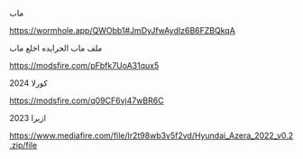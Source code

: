 ماب 

https://wormhole.app/QWObb1#JmDyJfwAydIz6B6FZBQkqA

ملف ماب الجرايده اخلع ماب



https://modsfire.com/pFbfk7UoA31qux5


كورلا 2024

https://modsfire.com/q09CF6vj47wBR6C

 
ازيرا 2023

https://www.mediafire.com/file/lr2t98wb3v5f2vd/Hyundai_Azera_2022_v0.2.zip/file


